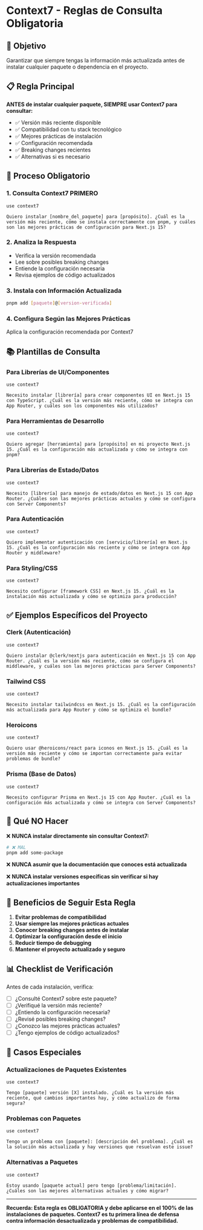 # Context7 - Reglas de Consulta Obligatoria

## 🎯 Objetivo
Garantizar que siempre tengas la información más actualizada antes de instalar cualquier paquete o dependencia en el proyecto.

## 📋 Regla Principal

**ANTES de instalar cualquier paquete, SIEMPRE usar Context7 para consultar:**
- ✅ Versión más reciente disponible
- ✅ Compatibilidad con tu stack tecnológico
- ✅ Mejores prácticas de instalación
- ✅ Configuración recomendada
- ✅ Breaking changes recientes
- ✅ Alternativas si es necesario

## 🔄 Proceso Obligatorio

### 1. Consulta Context7 PRIMERO
```
use context7

Quiero instalar [nombre_del_paquete] para [propósito]. ¿Cuál es la versión más reciente, cómo se instala correctamente con pnpm, y cuáles son las mejores prácticas de configuración para Next.js 15?
```

### 2. Analiza la Respuesta
- Verifica la versión recomendada
- Lee sobre posibles breaking changes
- Entiende la configuración necesaria
- Revisa ejemplos de código actualizados

### 3. Instala con Información Actualizada
```bash
pnpm add [paquete]@[version-verificada]
```

### 4. Configura Según las Mejores Prácticas
Aplica la configuración recomendada por Context7

## 📚 Plantillas de Consulta

### Para Librerías de UI/Componentes
```
use context7

Necesito instalar [librería] para crear componentes UI en Next.js 15 con TypeScript. ¿Cuál es la versión más reciente, cómo se integra con App Router, y cuáles son los componentes más utilizados?
```

### Para Herramientas de Desarrollo
```
use context7

Quiero agregar [herramienta] para [propósito] en mi proyecto Next.js 15. ¿Cuál es la configuración más actualizada y cómo se integra con pnpm?
```

### Para Librerías de Estado/Datos
```
use context7

Necesito [librería] para manejo de estado/datos en Next.js 15 con App Router. ¿Cuáles son las mejores prácticas actuales y cómo se configura con Server Components?
```

### Para Autenticación
```
use context7

Quiero implementar autenticación con [servicio/librería] en Next.js 15. ¿Cuál es la configuración más reciente y cómo se integra con App Router y middleware?
```

### Para Styling/CSS
```
use context7

Necesito configurar [framework CSS] en Next.js 15. ¿Cuál es la instalación más actualizada y cómo se optimiza para producción?
```

## ✅ Ejemplos Específicos del Proyecto

### Clerk (Autenticación)
```
use context7

Quiero instalar @clerk/nextjs para autenticación en Next.js 15 con App Router. ¿Cuál es la versión más reciente, cómo se configura el middleware, y cuáles son las mejores prácticas para Server Components?
```

### Tailwind CSS
```
use context7

Necesito instalar tailwindcss en Next.js 15. ¿Cuál es la configuración más actualizada para App Router y cómo se optimiza el bundle?
```

### Heroicons
```
use context7

Quiero usar @heroicons/react para iconos en Next.js 15. ¿Cuál es la versión más reciente y cómo se importan correctamente para evitar problemas de bundle?
```

### Prisma (Base de Datos)
```
use context7

Necesito configurar Prisma en Next.js 15 con App Router. ¿Cuál es la configuración más actualizada y cómo se integra con Server Components?
```

## 🚫 Qué NO Hacer

❌ **NUNCA instalar directamente sin consultar Context7:**
```bash
# ❌ MAL
pnpm add some-package
```

❌ **NUNCA asumir que la documentación que conoces está actualizada**

❌ **NUNCA instalar versiones específicas sin verificar si hay actualizaciones importantes**

## 🎯 Beneficios de Seguir Esta Regla

1. **Evitar problemas de compatibilidad**
2. **Usar siempre las mejores prácticas actuales**
3. **Conocer breaking changes antes de instalar**
4. **Optimizar la configuración desde el inicio**
5. **Reducir tiempo de debugging**
6. **Mantener el proyecto actualizado y seguro**

## 📊 Checklist de Verificación

Antes de cada instalación, verifica:

- [ ] ¿Consulté Context7 sobre este paquete?
- [ ] ¿Verifiqué la versión más reciente?
- [ ] ¿Entiendo la configuración necesaria?
- [ ] ¿Revisé posibles breaking changes?
- [ ] ¿Conozco las mejores prácticas actuales?
- [ ] ¿Tengo ejemplos de código actualizados?

## 🔄 Casos Especiales

### Actualizaciones de Paquetes Existentes
```
use context7

Tengo [paquete] versión [X] instalado. ¿Cuál es la versión más reciente, qué cambios importantes hay, y cómo actualizo de forma segura?
```

### Problemas con Paquetes
```
use context7

Tengo un problema con [paquete]: [descripción del problema]. ¿Cuál es la solución más actualizada y hay versiones que resuelvan este issue?
```

### Alternativas a Paquetes
```
use context7

Estoy usando [paquete actual] pero tengo [problema/limitación]. ¿Cuáles son las mejores alternativas actuales y cómo migrar?
```

---

**Recuerda: Esta regla es OBLIGATORIA y debe aplicarse en el 100% de las instalaciones de paquetes. Context7 es tu primera línea de defensa contra información desactualizada y problemas de compatibilidad.**